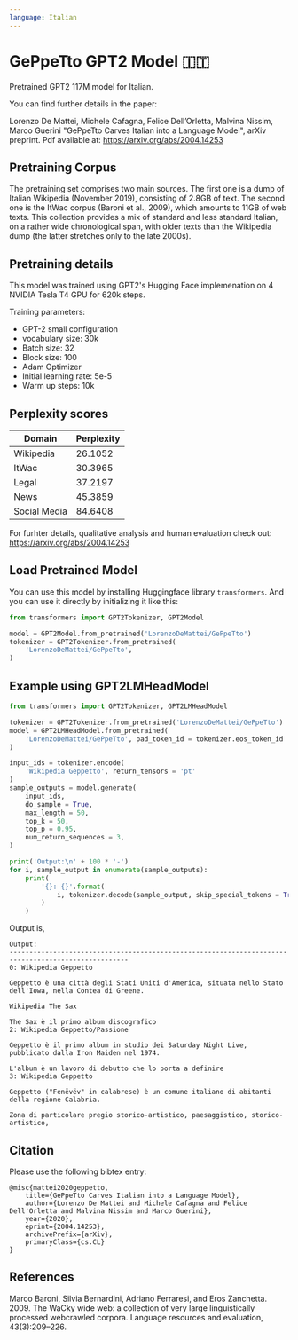 ```yaml
---
language: Italian
---
```


# GePpeTto GPT2 Model 🇮🇹

Pretrained GPT2 117M model for Italian.

You can find further details in the paper:

Lorenzo De Mattei, Michele Cafagna, Felice Dell’Orletta, Malvina Nissim, Marco Guerini "GePpeTto Carves Italian into a Language Model", arXiv preprint. Pdf available at: https://arxiv.org/abs/2004.14253

## Pretraining Corpus

The pretraining set comprises two main sources. The first one is a dump of Italian Wikipedia (November 2019), 
consisting of 2.8GB of text. The second one is the ItWac corpus (Baroni et al., 2009), which amounts to 11GB of web
texts. This collection provides a mix of standard and less standard Italian, on a rather wide chronological span, 
with older texts than the Wikipedia dump (the latter stretches only to the late 2000s).

## Pretraining details

This model was trained using GPT2's Hugging Face implemenation on 4 NVIDIA Tesla T4 GPU for 620k steps.

Training parameters:

- GPT-2 small configuration
- vocabulary size: 30k
- Batch size: 32
- Block size: 100
- Adam Optimizer
- Initial learning rate: 5e-5
- Warm up steps: 10k

## Perplexity scores

| Domain | Perplexity |
|---|---|
| Wikipedia | 26.1052 |
| ItWac | 30.3965 |
| Legal | 37.2197 |
| News | 45.3859 |
| Social Media | 84.6408 |

For furhter details, qualitative analysis and human evaluation check out: https://arxiv.org/abs/2004.14253

## Load Pretrained Model

You can use this model by installing Huggingface library `transformers`. And you can use it directly by initializing it like this:  

```python
from transformers import GPT2Tokenizer, GPT2Model

model = GPT2Model.from_pretrained('LorenzoDeMattei/GePpeTto')
tokenizer = GPT2Tokenizer.from_pretrained(
    'LorenzoDeMattei/GePpeTto',
)
```

## Example using GPT2LMHeadModel

```python
from transformers import GPT2Tokenizer, GPT2LMHeadModel

tokenizer = GPT2Tokenizer.from_pretrained('LorenzoDeMattei/GePpeTto')
model = GPT2LMHeadModel.from_pretrained(
    'LorenzoDeMattei/GePpeTto', pad_token_id = tokenizer.eos_token_id
)

input_ids = tokenizer.encode(
    'Wikipedia Geppetto', return_tensors = 'pt'
)
sample_outputs = model.generate(
    input_ids,
    do_sample = True,
    max_length = 50,
    top_k = 50,
    top_p = 0.95,
    num_return_sequences = 3,
)

print('Output:\n' + 100 * '-')
for i, sample_output in enumerate(sample_outputs):
    print(
        '{}: {}'.format(
            i, tokenizer.decode(sample_output, skip_special_tokens = True)
        )
    )
```

Output is,

```text
Output:
----------------------------------------------------------------------------------------------------
0: Wikipedia Geppetto

Geppetto è una città degli Stati Uniti d'America, situata nello Stato dell'Iowa, nella Contea di Greene.

Wikipedia The Sax

The Sax è il primo album discografico
2: Wikipedia Geppetto/Passione

Geppetto è il primo album in studio dei Saturday Night Live, pubblicato dalla Iron Maiden nel 1974.

L'album è un lavoro di debutto che lo porta a definire
3: Wikipedia Geppetto

Geppetto ("Fenëvëv" in calabrese) è un comune italiano di abitanti della regione Calabria.

Zona di particolare pregio storico-artistico, paesaggistico, storico-artistico,
```

## Citation

Please use the following bibtex entry:

```
@misc{mattei2020geppetto,
    title={GePpeTto Carves Italian into a Language Model},
    author={Lorenzo De Mattei and Michele Cafagna and Felice Dell'Orletta and Malvina Nissim and Marco Guerini},
    year={2020},
    eprint={2004.14253},
    archivePrefix={arXiv},
    primaryClass={cs.CL}
}
```

## References

Marco Baroni, Silvia Bernardini, Adriano Ferraresi,
and Eros Zanchetta. 2009. The WaCky wide web: a
collection of very large linguistically processed webcrawled corpora. Language resources and evaluation, 43(3):209–226.
